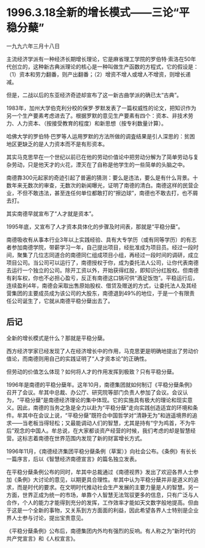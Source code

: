 # 1996.3.18全新的增长模式——三论“平稳分蘖”

一九九六年三月十八日  
  
 主流经济学派有一种经济长期增长理论，它是麻省理工学院的罗伯特·索洛在50年代创立的，这种新古典派理论的核心是一种叫做生产函数的方程式，它的假设是：（1）资本和劳力翻番，则产出翻番；（2）增资不增人或增人不增资，则增长递减。  
  
 但是，二战以后的东亚经济奇迹却宣布了这一新古曲学派的确已太“古典”。  
  
 1983年，加州大学伯克利分校的保罗·罗默发表了一篇权威性的论文，把知识作为另一个生产要素考虑进去了。根据罗默的意见生产要素有四个：资本、非技术劳力、人力资本、（按接受教育的程度）和新思想（按专利数量计算）。  
  
 哈佛大学的罗伯特·巴罗等人运用罗默的方法所做的调査结果是引人深思的：贫困地区更缺乏的是人力资本而不是有形资本。  
  
 其实马克思早在一个世纪以前已在他的劳动价值论中把劳动分解为了简单劳动与复杂劳动，只是他天才的火花，湮灭在了自称是他学生的一些简单的头脑之中。  
  
 南德靠300元起家的奇迹引起了普遍的猜测：要么是违法，要么是有什么背景。十数年来无数次的审查，无数次的新闻曝光，证明了南德的清白。南德这样的民营企业，不但不敢违法，甚至连任何单位都敢打的“擦边球”，南德也不敢去打，也不屑去打。  
  
 其实南德早就宣布了“人才就是资本”。  
  
 1995年底，又宣布了人才资本具体化的步骤及时间表，那就是“平稳分蘖”。  
  
 南德吸收有从事本行业3年以上实践经验、具有大专学历（或有同等学历）的有志者参加南德学院，带薪学习一年，自己提出项目，经批准成为项目员。经过一段时间，聚集了几位志同道合的南德同仁组成项目小组，再经过一段时间的调研，成立项目公司。当公司可以运行了，南德授权于你，成为委托法人公司，让你代表南德去运行一个独立的公司。除开工资以外，开始获得红股，即知识分红股权。但南德有刹车权，你也不必担心盈亏，反正有南德这口锅可供“酒足饭饱”。平稳运行后，连续盈利4年，南德会采取出售原始股权、借贷及赠送的方式，让委托法人及其经营集团的主要成员成为该公司的大股东，南德退到49%的地位，于是一个有限责任公司诞生了，它就从南德平稳分蘖出去了。

## **后记**

全新的增长模式是什么？那就是平稳分蘖。  
  
 西方经济学家已经发现了人在经济增长中的作用，马克思更是明确地提出了劳动价值论，而南德则用自己的实践证明了“人才资本论”的正确性。  
  
 但劳动的价值怎么体现？如何将人才的作用发挥到极致？只有平稳分蘖。  
  
 1996年是南德的平稳分蘖年。这年10月，南德集团就如何制订《平稳分蘖条例》召开了会议。牟其中总裁、办公厅、研究院等部门负责人参加了会议。会议认为，“平稳分蘖”是南德经济理论的集中体现。它的实施具有极大的理论和现实意义。因此，南德的当务之急是全力以赴为“平稳分蘖”走向实践创造适宜的环境和条件。牟其中在会议上说，“平稳分蘖”既符合中国哲学对“清静无为”和逍遥境界的追求——当老板当得轻松；又最能调动人们的智慧，尤其是持有“宁为鸡首，不为牛后”观念的中国人。牟总说，在大家都谈资产经营的时候，我们考虑的却是智慧经营。这标志着南德在世界范围内发现了新的财富增长方式。  
  
 1996年11月，《南德经济集团平稳分蘖条例（草案）》向社会公布。《条例》有长长一篇序言，后以《智慧经济南德宣言》的篇名独立发表。  
  
 在平稳分蘖条例公布的同时，牟其中总裁通过《南德视界》发出了欢迎各界人士参加《条例》大讨论的意见，以期更具合理性。牟其中认为平稳分蘖并非是道义的追求，而是时代的要求。在文明时代推动社会生产发展的主要力量是人的智慧。另一方面，世界正成为统一的市场，单靠个人智慧无法驾驭更多的信息，只有广泛与人合作，个人的能力才能得到充分的发挥，工作效率才能如天文数字般地提高。但由于这是一个全新的事物，又关系到方方面面的利益，因此希望各界人士特别是企业界人士参与讨论，提出宝贵意见。  
  
 《平稳分蘖条例》公布后，南德集团内外均有强烈的反响。有人称之为“新时代的共产党宣言》和《人权宣言》。  



